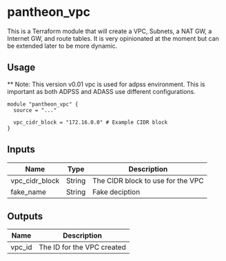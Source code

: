 # pantheon_vpc
This is a Terraform module that will create a VPC, Subnets, a NAT GW,
a Internet GW, and route tables. It is very opinionated at the moment
but can be extended later to be more dynamic.

## Usage

** Note: This version v0.01 vpc is used for adpss environment. This is important as both ADPSS and ADASS
use different configurations.
```
module "pantheon_vpc" {
  source = "..."

  vpc_cidr_block = "172.16.0.0" # Example CIDR block
}
```

## Inputs
| Name | Type | Description |
| --- | --- | --- |
| vpc_cidr_block | String | The CIDR block to use for the VPC |
| fake_name | String | Fake deciption |

## Outputs
| Name | Description |
| --- | --- |
| vpc_id | The ID for the VPC created |